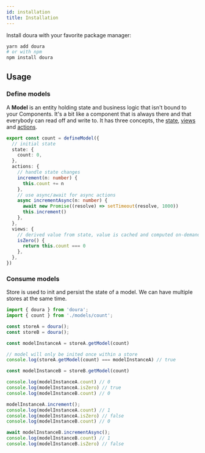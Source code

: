 ```yaml
---
id: installation
title: Installation
---
```


Install doura with your favorite package manager:

```bash
yarn add doura
# or with npm
npm install doura
```

## Usage

### Define models

A **Model** is an entity holding state and business logic that isn't bound to your Components. It's a bit like a component that is always there and that everybody can read off and write to. It has three concepts, the [state](./core-concepts/state.md), [views](./core-concepts/views.md) and [actions](./core-concepts/actions.md).

```ts title="src/models/count.ts"
export const count = defineModel({
  // initial state
  state: {
    count: 0,
  },
  actions: {
    // handle state changes
    increment(n: number) {
      this.count += n
    },
    // use async/await for async actions
    async incrementAsync(n: number) {
      await new Promise((resolve) => setTimeout(resolve, 1000))
      this.increment()
    },
  },
  views: {
    // derived value from state, value is cached and computed on-demand
    isZero() {
      return this.count === 0
    },
  },
})
```

### Consume models

Store is used to init and persist the state of a model. We can have multiple stores at the same time. 

```ts title="src/store.ts"
import { doura } from 'doura';
import { count } from './models/count';

const storeA = doura();
const storeB = doura();

const modelInstanceA = storeA.getModel(count)

// model will only be inited once within a store
console.log(storeA.getModel(count) === modelInstanceA) // true

const modelInstanceB = storeB.getModel(count)

console.log(modelInstanceA.count) // 0
console.log(modelInstanceA.isZero) // true
console.log(modelInstanceB.count) // 0

modelInstanceA.increment();
console.log(modelInstanceA.count) // 1
console.log(modelInstanceA.isZero) // false
console.log(modelInstanceB.count) // 0

await modelInstanceB.incrementAsync();
console.log(modelInstanceB.count) // 1
console.log(modelInstanceB.isZero) // false
```
